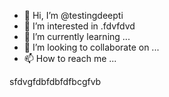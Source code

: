 - 👋 Hi, I’m @testingdeepti
- 👀 I’m interested in .fdvfdvd
- 🌱 I’m currently learning ...
- 💞️ I’m looking to collaborate on ...
- 📫 How to reach me ...

<!---
testingdeepti/testingdeepti is a ✨ special ✨ repository because its `README.md` (this file) appears on your GitHub profile.
You can click the Preview link to take a look at your changes.
--->
sfdvgfdbfdbfdfbcgfvb
